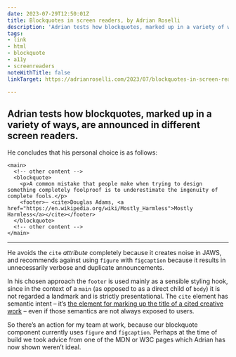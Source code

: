 ```yaml
---
date: 2023-07-29T12:50:01Z
title: Blockquotes in screen readers, by Adrian Roselli
description: 'Adrian tests how blockquotes, marked up in a variety of ways, are announced in different screen readers'
tags:
- link
- html
- blockquote
- a11y
- screenreaders
noteWithTitle: false
linkTarget: https://adrianroselli.com/2023/07/blockquotes-in-screen-readers.html

---
```

Adrian tests how blockquotes, marked up in a variety of ways, are announced in different screen readers. 
---

He concludes that his personal choice is as follows:

```
<main>
  <!-- other content -->
  <blockquote>
    <p>A common mistake that people make when trying to design something completely foolproof is to underestimate the ingenuity of complete fools.</p>
    <footer>— <cite>Douglas Adams, <a href="https://en.wikipedia.org/wiki/Mostly_Harmless">Mostly Harmless</a></cite></footer>
  </blockquote>
  <!-- other content -->
</main>
```
---

He avoids the `cite` _attribute_ completely because it creates noise in JAWS, and recommends against using `figure` with `figcaption` because it results in unnecessarily verbose and duplicate announcements.

In his chosen approach the `footer` is used mainly as a sensible styling hook, since in the context of a `main` (as opposed to as a direct child of `body`) it is not regarded a landmark and is strictly presentational. The `cite` element has semantic intent – it’s [the element for marking up the title of a cited creative work](https://developer.mozilla.org/en-US/docs/Web/HTML/Element/cite) – even if those semantics are not always exposed to users.

So there’s an action for my team at work, because our blockquote component currently uses `figure` and `figcaption`. Perhaps at the time of build we took advice from one of the MDN or W3C pages which Adrian has now shown weren’t ideal.
